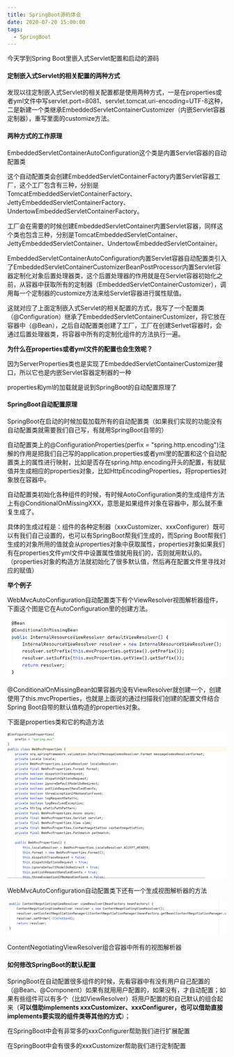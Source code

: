 ```yaml
---
title: SpringBoot源码体会
date: 2020-07-20 15:00:00
tags:
  - SpringBoot
---
```


今天学到Spring Boot里嵌入式Servlet配置和启动的源码

#### 定制嵌入式Servlet的相关配置的两种方式

发现以往定制嵌入式Servlet的相关配置都是使用两种方式，一是在properties或者yml文件中写servlet.port=8081、servlet.tomcat.uri-encoding=UTF-8这种，二是新建一个类继承EmbeddedServletContainerCustomizer（内嵌Servlet容器定制器），重写里面的customize方法。

<!--more-->

#### 两种方式的工作原理

EmbeddedServletContainerAutoConfiguration这个类是内置Servlet容器的自动配置类

这个自动配置类会创建EmbeddedServletContainerFactory内置Servlet容器工厂，这个工厂包含有三种，分别是TomcatEmbeddedServletContainerFactory、JettyEmbeddedServletContainerFactory、UndertowEmbeddedServletContainerFactory。

工厂会在需要的时候创建EmbeddedServletContainer内置Servlet容器，同样这个类也包含三种，分别是TomcatEmbeddedServletContainer、JettyEmbeddedServletContainer、UndertowEmbeddedServletContainer。

EmbeddedServletContainerAutoConfiguration内置Servlet容器自动配置类引入了EmbeddedServletContainerCustomizerBeanPostProcessor内置Servlet容器定制化对象后置处理器类，这个后置处理器的作用就是在Servlet容器初始化之前，从容器中获取所有的定制器（EmbeddedServletContainerCustomizer），调用每一个定制器的customize方法来给Servlet容器进行属性赋值。

这就对应了上面定制嵌入式Servlet的相关配置的方式，我写了一个配置类（@Configuration）继承了EmbeddedServletContainerCustomizer，将它放在容器中（@Bean），之后自动配置类创建了工厂，工厂在创建Serlvet容器时，会通过后置处理器类，将容器中所有的定制化组件的方法执行一遍。

**为什么在properties或者yml文件的配置也会生效呢？**

因为ServerProperties类也是实现了EmbeddedServletContainerCustomizer接口，所以它也是内嵌Servlet容器定制器的一种

properties和yml的加载就是说到SpringBoot的自动配置原理了

#### SpringBoot自动配置原理

SpringBoot在启动的时候加载加载所有的自动配置类（如果我们实现的功能没有自动配置类就需要我们自己写，有就用SpringBoot自带的）

自动配置类上的@ConfigurationProperties(perfix = "spring.http.encoding")注解的作用是把我们自己写的application.properties或者yml里的配置和这个自动配置类上的属性进行映射，比如是否存在spring.http.encoding开头的配置，有就赋值并生成相应的properties对象，比如HttpEncodingProperties，将properties对象放在容器中。

自动配置类初始化各种组件的时候，有时候AotoConfiguration类的生成组件方法上有@ConditionalOnMissingXXX，意思是如果组件对象在容器中，那么就不重复生成了。

具体的生成过程是：组件的各种定制器（xxxCustomizer、xxxConfigurer）既可以有我们自己设置的，也可以有SpringBoot帮我们生成的，而Spring Boot帮我们生成的对象所用的值就会从properties对象中获取属性，properties对象如果我们有在properties文件yml文件中设置属性值就用我们的，否则就用默认的。（properties对象的构造方法就初始化了很多默认值，然后再在配置文件里寻找对应的赋值）

**举个例子**

WebMvcAutoConfiguration自动配置类下有个ViewResolver视图解析器组件，下面这个图是它在AutoConfiguration里的创建方法。

![1](SpringBoot源码体会/1.png)

@ConditionalOnMissingBean如果容器内没有ViewResolver就创建一个，创建使用了this.mvcProperties，也就是上面说的通过扫描我们创建的配置文件结合Spring Boot自带的默认值构造的properties对象。

下面是properties类和它的构造方法

![2](SpringBoot源码体会/2.png)

WebMvcAutoConfiguration自动配置类下还有一个生成视图解析器的方法

![3](SpringBoot源码体会/3.png)

ContentNegotiatingViewResolver组合容器中所有的视图解析器

#### 如何修改SpringBoot的默认配置

SpringBoot在自动配置很多组件的时候，先看容器中有没有用户自己配置的（@Bean、@Component）如果有就用用户配置的，如果没有，才自动配置；如果有些组件可以有多个（比如ViewResolver）将用户配置的和自己默认的组合起来（**可以借助implements xxxCustomizer、xxxConfigurer，也可以借助直接implements要实现的组件类等其他的方式**）；

在SpringBoot中会有非常多的xxxConfigurer帮助我们进行扩展配置

在SpringBoot中会有很多的xxxCustomizer帮助我们进行定制配置